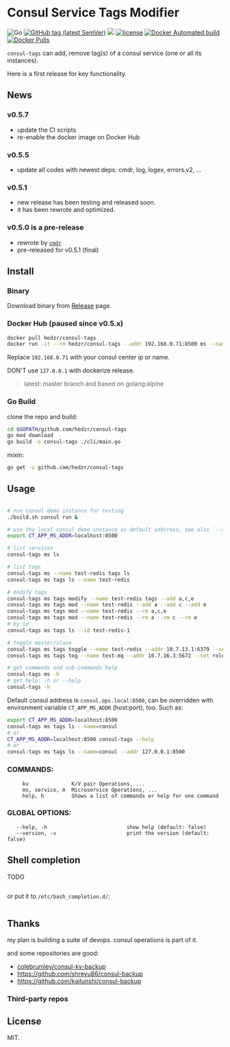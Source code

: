 # Consul Service Tags Modifier

![Go](https://github.com/hedzr/consul-tags/workflows/Go/badge.svg)
[![GitHub tag (latest SemVer)](https://img.shields.io/github/tag/hedzr/consul-tags.svg?label=release)](https://github.com/hedzr/consul-tags/releases)
[![](https://img.shields.io/badge/go-dev-green)](https://pkg.go.dev/github.com/hedzr/consul-tags)
[![license](https://img.shields.io/github/license/hedzr/consul-tags.svg)](https://pkg.go.dev/github.com/hedzr/consul-tags)
[![Docker Automated build](https://img.shields.io/docker/automated/hedzr/consul-tags.svg)](https://hub.docker.com/r/hedzr/consul-tags)
[![Docker Pulls](https://img.shields.io/docker/pulls/hedzr/consul-tags.svg)](https://hub.docker.com/r/hedzr/consul-tags)
<!-- [![GitHub tag](https://img.shields.io/github/tag/hedzr/consul-tags.svg)]() -->
<!-- [![ImageLayers Size](https://img.shields.io/imagelayers/image-size/hedzr/consul-tags/latest.svg)]() -->

<!-- [![GitHub version](https://badge.fury.io/gh/hedzr%2Fconsul-tags.svg)](https://badge.fury.io/gh/hedzr%2Fconsul-tags)
-->

`consul-tags` can add, remove tag(s) of a consul service (one or all its instances).

Here is a first release for key functionality.



## News

### v0.5.7

- update the CI scripts
- re-enable the docker image on Docker Hub

### v0.5.5

- update all codes with newest deps: cmdr, log, logex, errors.v2, ...

### v0.5.1

- new release has been testing and released soon.
- it has been rewrote and optimized.

### v0.5.0 is a pre-release

- rewrote by [`cmdr`](https://github.com/hedzr/cmdr)
- pre-released for v0.5.1 (final)



## Install

### Binary

Download binary from [Release](../../releases/latest) page.

### Docker Hub (paused since v0.5.x)

```bash
docker pull hedzr/consul-tags
docker run -it --rm hedzr/consul-tags --addr 192.168.0.71:8500 ms --name test-redis tags ls
```

Replace `192.168.0.71` with your consul center ip or name.

DON'T use `127.0.0.1` with dockerize release.

> latest: master branch and based on golang:alpine


### Go Build

clone the repo and build:

```bash
cd $GOPATH/github.com/hedzr/consul-tags
go mod download
go build -o consul-tags ./cli/main.go 
```

mixin:

```bash
go get -u github.com/hedzr/consul-tags
```


## Usage


```bash

# run consul demo instance for testing
./build.sh consul run &

# use the local consul demo instance as default addrress, see also `--addr` in `consul-tags ms --help`
export CT_APP_MS_ADDR=localhost:8500

# list services
consul-tags ms ls

# list tags
consul-tags ms --name test-redis tags ls
consul-tags ms tags ls --name test-redis

# modify tags
consul-tags ms tags modify --name test-redis tags --add a,c,e
consul-tags ms tags mod --name test-redis --add a --add c --add e
consul-tags ms tags mod --name test-redis --rm a,c,e
consul-tags ms tags mod --name test-redis --rm a --rm c --rm e
# by id
consul-tags ms tags ls --id test-redis-1

# toggle master/slave
consul-tags ms tags toggle --name test-redis --addr 10.7.13.1:6379 --set role=master --reset role=slave
consul-tags ms tags tog --name test-mq --addr 10.7.16.3:5672 --set role=leader,type=ram --reset role=peer,type=disk

# get commands and sub-commands help
consul-tags ms -h
# get help: -h or --help
consul-tags -h
```

Default consul address is `consul.ops.local:8500`, can be overridden with environment variable `CT_APP_MS_ADDR` (host:port), too. Such as:

```bash
export CT_APP_MS_ADDR=localhost:8500
consul-tags ms tags ls --name=consul
# or
CT_APP_MS_ADDR=localhost:8500 consul-tags --help
# or
consul-tags ms tags ls --name=consul --addr 127.0.0.1:8500
```

### COMMANDS:

```
     kv              K/V pair Operations, ...
     ms, service, m  Microservice Operations, ...
     help, h         Shows a list of commands or help for one command
```

### GLOBAL OPTIONS:

```
   --help, -h                          show help (default: false)
   --version, -v                       print the version (default: false)
```

## Shell completion

TODO

```bash

```

or put it to `/etc/bash_completion.d/`:

```bash

```



## Thanks

my plan is building a suite of devops. consul operations is part of it.


and some repositories are good:

- [colebrumley/consul-kv-backup](https://github.com/colebrumley/consul-kv-backup)
- <https://github.com/shreyu86/consul-backup>
- <https://github.com/kailunshi/consul-backup>

### Third-party repos




## License

MIT.




